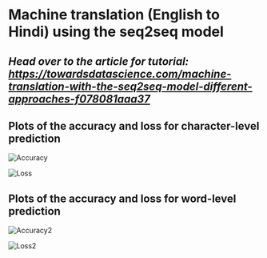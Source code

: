 # Machine translation (English to Hindi) using the seq2seq model
## *Head over to the article for tutorial: https://towardsdatascience.com/machine-translation-with-the-seq2seq-model-different-approaches-f078081aaa37*

## Plots of the accuracy and loss for character-level prediction
![Accuracy](https://github.com/jackfrost1411/machine-translation-english-to-hindi/blob/master/charA.png)

![Loss](https://github.com/jackfrost1411/machine-translation-english-to-hindi/blob/master/charL.png)

## Plots of the accuracy and loss for word-level prediction
![Accuracy2](https://github.com/jackfrost1411/machine-translation-english-to-hindi/blob/master/wordA.png)

![Loss2](https://github.com/jackfrost1411/machine-translation-english-to-hindi/blob/master/wordL.png)
